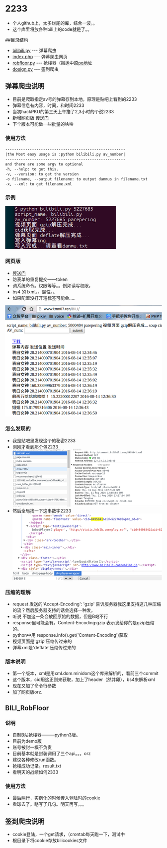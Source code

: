 # 2233
- 个人github上，太多烂尾的库，综合一波。。
- 这个库里将放各种bili上的code就是了。。

##目录结构
- [bilibili.py](#弹幕爬虫说明) --- 弹幕爬虫
- [index.php](#网页版) --- 弹幕爬虫网页
- [robfloor.py](#BILI_RobFloor) --- 抢楼器（搬运中[原po地址](https://github.com/qq519043202/BILI_RobFloor)
- [dosign.py](#签到爬虫说明) --- 签到爬虫


## 弹幕爬虫说明

- 目前是爬取指定av号的弹幕存到本地。原理是贴吧上看到的2233
- 弹幕信息有内容，时间，和时间2233
- 当初hackPKU的第三天上午撸了2,3小时的个说2233
- 新增网页版 [传送门](http://tmn07.ren/BILI)
- 下个版本可能做一些批量的啥啥


### 使用方法

```
------------------------------------------------------
|the Most easy usage is :python bilibili.py av_number|
------------------------------------------------------
and there are some argv to optional
-h, --help: to get this.
-v, --version: to get the version
-o filename, --output filename: to output danmus in filename.txt
-x, --xml: to get filename.xml
```

### 示例
![python bilibili.py 5227685](./res/use.png)


### 网页版
- [传送门](http://tmn07.ren/BILI)
- 防表单的重复提交——token
- 调系统命令。权限等等。。例如读写权限，
- bs4 的 lxml。。魔性。。
- <?[php]  ?> 如果配置没打开短标签可能会.....

![web](./res/web.png)


### 怎么发现的

- 我是贴吧里发现这个的秘密2233
- 刚刚才看到那个包2233![xml](./res/response.png)
- 然后全局找一下这串数字2233![cid](./res/cid.png)

### 压缩的理解

-  request 发送的'Accept-Encoding': 'gzip' 告诉服务器我这里支持这几种压缩的流？然后服务器支持的话会选择一种发。
-  听说 不加这一条会放回原始的数据，但是B站不行
-  response里可能会有。Content-Encoding:gzip 表示发给你的是gzip压缩的。
-  python中用 response.info().get('Content-Encoding')获取
-  视频页面是'gzip'压缩传过来的
-  弹幕xml是'deflate'压缩传过来的

### 版本说明
- 第一个版本，xml是用xml.dom.minidom这个库来解析的，看前三个commit
- 这个版本，cid用这正则来获取，加上了header（然并卵），bs4来解析xml
- 现在又加了命令行参数
- 加了网页版orz.


## BILI_RobFloor

### 说明
- 自制B站抢楼器———python3版。
- 目前为demo版
- 账号被封一概不负责
- 目前基本就是封装调用了三个api。。。orz
- 建议各种修改run函数。
- 抢楼成功记录。result.txt
- 看明天的战绩如何2333

### 使用方法
- 最后两行，实例化的时候传入登陆时的cookie
- 看球去了。瞎写了几句。明天再写。。。

## 签到爬虫说明

- cookie登陆，一个get请求，（crontab每天跑一下，测试中
- 根目录下将cookie存放bilicookies文件